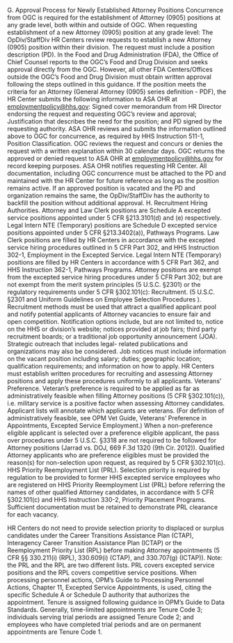 
G. Approval Process for Newly Established Attorney Positions
Concurrence from OGC is required for the establishment of Attorney (0905) positions at any grade level, both within and outside of OGC.
When requesting establishment of a new Attorney (0905) position at any grade level:
The OpDiv/StaffDiv HR Centers review requests to establish a new Attorney (0905) position within their division. The request must include a position description (PD).
In the Food and Drug Administration (FDA), the Office of Chief Counsel reports to the OGC’s Food and Drug Division and seeks approval directly from the OGC. However, all other FDA Centers/Offices outside the OGC’s Food and Drug Division must obtain written approval following the steps outlined in this guidance.
If the position meets the criteria for an Attorney (General Attorney (0905) series definition - PDF), the HR Center submits the following information to ASA OHR at employmentpolicy@hhs.gov:
Signed cover memorandum from HR Director endorsing the request and requesting OGC’s review and approval;
Justification that describes the need for the position; and
PD signed by the requesting authority.
ASA OHR reviews and submits the information outlined above to OGC for concurrence, as required by HHS Instruction 511-1, Position Classification.
OGC reviews the request and concurs or denies the request with a written explanation within 30 calendar days.
OGC returns the approved or denied request to ASA OHR at employmentpolicy@hhs.gov for record keeping purposes. ASA OHR notifies requesting HR Center.
All documentation, including OGC concurrence must be attached to the PD and maintained with the HR Center for future reference as long as the position remains active.
If an approved position is vacated and the PD and organization remains the same, the OpDiv/StaffDiv has the authority to backfill the position without additional approval.
H. Recruitment
Hiring Authorities.
Attorney and Law Clerk positions are Schedule A excepted service positions appointed under 5 CFR §213.3101(d) and (e) respectively.
Legal Intern NTE (Temporary) positions are Schedule D excepted service positions appointed under 5 CFR §213.3402(a)), Pathways Programs.
Law Clerk positions are filled by HR Centers in accordance with the excepted service hiring procedures outlined in 5 CFR Part 302, and HHS Instruction 302-1, Employment in the Excepted Service.
Legal Intern NTE (Temporary) positions are filled by HR Centers in accordance with 5 CFR Part 362, and HHS Instruction 362-1, Pathways Programs.
Attorney positions are exempt from the excepted service hiring procedures under 5 CFR Part 302; but are not exempt from the merit system principles (5 U.S.C. §2301) or the regulatory requirements under 5 CFR §302.101(c):
Recruitment. (5 U.S.C. §2301 and Uniform Guidelines on Employee Selection Procedures ). Recruitment methods must be used that attract a qualified applicant pool and notify potential applicants of Attorney vacancies to ensure fair and open competition. Notification options include, but are not limited to, notice on the HHS or division’s website; notices provided at job fairs; third party recruitment boards; or a traditional job opportunity announcement (JOA). Strategic outreach that includes legal- related publications and organizations may also be considered. Job notices must include information on the vacant position including salary; duties; geographic location; qualification requirements; and information on how to apply. HR Centers must establish written procedures for recruiting and assessing Attorney positions and apply these procedures uniformly to all applicants.
Veterans’ Preference.
Veteran’s preference is required to be applied as far as administratively feasible when filling Attorney positions (5 CFR §302.101(c)), i.e. military service is a positive factor when assessing Attorney candidates. Applicant lists will annotate which applicants are veterans. (For definition of administratively feasible, see OPM Vet Guide, Veterans’ Preference in Appointments, Excepted Service Employment.)
When a non-preference eligible applicant is selected over a preference eligible applicant, the pass over procedures under 5 U.S.C. §3318 are not required to be followed for Attorney positions (Jarrad vs. DOJ, 669 F.3d 1320 (9th Cir. 2012)).
Qualified Attorney applicants who are preference eligibles must be provided the reason(s) for non-selection upon request, as required by 5 CFR §302.101(c).
HHS Priority Reemployment List (PRL). Selection priority is required by regulation to be provided to former HHS excepted service employees who are registered on HHS Priority Reemployment List (PRL) before referring the names of other qualified Attorney candidates, in accordance with 5 CFR §302.101(c) and HHS Instruction 330-2, Priority Placement Programs. Sufficient documentation must be retained to demonstrate PRL clearance for each vacancy.

HR Centers do not need to provide selection priority to displaced or surplus candidates under the Career Transitions Assistance Plan (CTAP), Interagency Career Transition Assistance Plan (ICTAP) or the Reemployment Priority List (RPL) before making Attorney appointments (5 CFR §§ 330.211(i) (RPL), 330.609(i) (CTAP), and 330.707(g) (ICTAP)). Note: the PRL and the RPL are two different lists. PRL covers excepted service positions and the RPL covers competitive service positions.
When processing personnel actions, OPM’s Guide to Processing Personnel Actions, Chapter 11, Excepted Service Appointments, is used, citing the specific Schedule A or Schedule D authority that authorizes the appointment.
Tenure is assigned following guidance in OPM’s Guide to Data Standards. Generally, time-limited appointments are Tenure Code 3; individuals serving trial periods are assigned Tenure Code 2; and employees who have completed trial periods and are on permanent appointments are Tenure Code 1.
